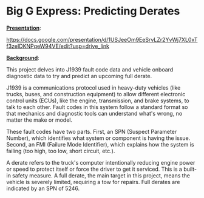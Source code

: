 # Big G Express: Predicting Derates

**<ins>Presentation</ins>**: 

https://docs.google.com/presentation/d/1USJeeOm9EeSrvLZr2YvWj7XL0xTf3zeIDKNPqeW94VE/edit?usp=drive_link

**<ins>Background</ins>**:

This project delves into J1939 fault code data and vehicle onboard diagnostic data to try and predict an upcoming full derate. 

J1939 is a communications protocol used in heavy-duty vehicles (like trucks, buses, and construction equipment) to allow different electronic control units (ECUs), like the engine, transmission, and brake systems, to talk to each other. Fault codes in this system follow a standard format so that mechanics and diagnostic tools can understand what's wrong, no matter the make or model.

These fault codes have two parts. First, an SPN (Suspect Parameter Number), which identifies what system or component is having the issue. Second, an FMI (Failure Mode Identifier), which explains how the system is failing (too high, too low, short circuit, etc.).

A derate refers to the truck's computer intentionally reducing engine power or speed to protect itself or force the driver to get it serviced. This is a built-in safety measure. A full derate, the main target in this project, means the vehicle is severely limited, requiring a tow for repairs. Full derates are indicated by an SPN of 5246. 